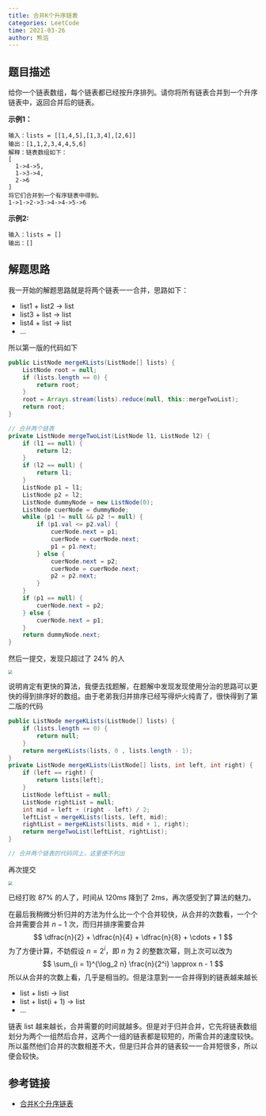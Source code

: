```yaml
---
title: 合并K个升序链表
categories: LeetCode
time: 2021-03-26
author: 熊滔
---
```


## 题目描述

给你一个链表数组，每个链表都已经按升序排列。请你将所有链表合并到一个升序链表中，返回合并后的链表。

**示例1：**

```
输入：lists = [[1,4,5],[1,3,4],[2,6]]
输出：[1,1,2,3,4,4,5,6]
解释：链表数组如下：
[
  1->4->5,
  1->3->4,
  2->6
]
将它们合并到一个有序链表中得到。
1->1->2->3->4->4->5->6
```

**示例2:**

```
输入：lists = []
输出：[]
```

## 解题思路

我一开始的解题思路就是将两个链表一一合并，思路如下：

- list1 + list2 -> list
- list3 + list -> list
- list4 + list -> list
- ...

所以第一版的代码如下

```java
public ListNode mergeKLists(ListNode[] lists) {
    ListNode root = null;
    if (lists.length == 0) {
        return root;
    }
    root = Arrays.stream(lists).reduce(null, this::mergeTwoList);
    return root;
}

// 合并两个链表
private ListNode mergeTwoList(ListNode l1, ListNode l2) {
    if (l1 == null) {
        return l2;
    }
    if (l2 == null) {
        return l1;
    }
    ListNode p1 = l1;
    ListNode p2 = l2;
    ListNode dummyNode = new ListNode(0);
    ListNode cuerNode = dummyNode;
    while (p1 != null && p2 != null) {
        if (p1.val <= p2.val) {
            cuerNode.next = p1;
            cuerNode = cuerNode.next;
            p1 = p1.next;
        } else {
            cuerNode.next = p2;
            cuerNode = cuerNode.next;
            p2 = p2.next;
        }
    }
    if (p1 == null) {
        cuerNode.next = p2;
    } else {
        cuerNode.next = p1;
    }
    return dummyNode.next;
}
```

然后一提交，发现只超过了 24% 的人

<img src="https://cdn.jsdelivr.net/gh/LastKnightCoder/ImgHosting2/20210326112949.png" style="zoom:50%;" />

说明肯定有更快的算法，我便去找题解，在题解中发现发现使用分治的思路可以更快的得到排序好的数组。由于老弟我归并排序已经写得炉火纯青了，很快得到了第二版的代码

```java
public ListNode mergeKLists(ListNode[] lists) {
    if (lists.length == 0) {
        return null;
    }
    return mergeKLists(lists, 0 , lists.length - 1);
}
private ListNode mergeKLists(ListNode[] lists, int left, int right) {
    if (left == right) {
        return lists[left];
    }
    ListNode leftList = null;
    ListNode rightList = null;
    int mid = left + (right - left) / 2;
    leftList = mergeKLists(lists, left, mid);
    rightList = mergeKLists(lists, mid + 1, right);
    return mergeTwoList(leftList, rightList);
}

// 合并两个链表的代码同上，这里便不列出
```

再次提交

<img src="https://cdn.jsdelivr.net/gh/LastKnightCoder/ImgHosting2/20210326113204.png" style="zoom:50%;" />

已经打败 87% 的人了，时间从 120ms 降到了 2ms，再次感受到了算法的魅力。

在最后我稍微分析归并的方法为什么比一个个合并较快，从合并的次数看，一个个合并需要合并 $n - 1$ 次，而归并排序需要合并
$$
\dfrac{n}{2} + \dfrac{n}{4} + \dfrac{n}{8} + \cdots + 1
$$
为了方便计算，不妨假设 $n = 2^i$，即 $n$ 为 $2$ 的整数次幂，则上次可以改为
$$
\sum_{i = 1}^{\log_2 n} \frac{n}{2^i} \approx n - 1
$$
所以从合并的次数上看，几乎是相当的。但是注意到一一合并得到的链表越来越长

- list + listi -> list
- list + list(i + 1) -> list
- ...

链表 list 越来越长，合并需要的时间就越多。但是对于归并合并，它先将链表数组划分为两个一组然后合并，这两个一组的链表都是较短的，所需合并的速度较快。所以虽然他们合并的次数相差不大，但是归并合并的链表较一一合并短很多，所以便会较快。

## 参考链接

- [合并K个升序链表](https://leetcode-cn.com/problems/merge-k-sorted-lists/)
